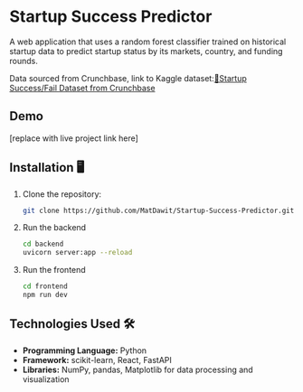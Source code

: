 # Startup Success Predictor
A web application that uses a random forest classifier trained on historical startup data to predict startup status by its markets, country, and funding rounds.

Data sourced from Crunchbase, link to Kaggle dataset:<a href="https://www.kaggle.com/datasets/yanmaksi/big-startup-secsees-fail-dataset-from-crunchbase">🚀Startup Success/Fail Dataset from Crunchbase</a>
## Demo
[replace with live project link here]

## Installation 🖥️
1. Clone the repository:
   ```bash
   git clone https://github.com/MatDawit/Startup-Success-Predictor.github.io.git
   ```
2. Run the backend
   ```bash
   cd backend
   uvicorn server:app --reload
   ```
3. Run the frontend
   ```bash
   cd frontend
   npm run dev
   ```

## Technologies Used 🛠️
- **Programming Language:** Python
- **Framework:** scikit-learn, React, FastAPI
- **Libraries:** NumPy, pandas, Matplotlib for data processing and visualization
